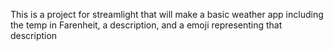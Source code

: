 This is a project for streamlight that will make a basic weather app including the temp in Farenheit, a description, and a emoji representing that description
